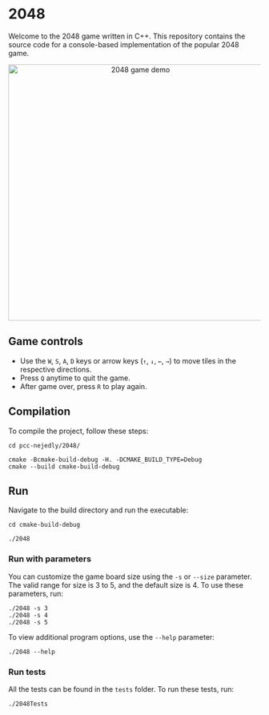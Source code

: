 # 2048

Welcome to the 2048 game written in C++. This repository contains the source code for a console-based implementation of the popular 2048 game.

<p align="center">
    <img align="center" width=512 alt="2048 game demo" src="2048/assets/demo.gif">
</p>

## Game controls

- Use the `W`, `S`, `A`, `D` keys or arrow keys (`↑`, `↓`, `←`, `→`) to move tiles in the respective directions.
- Press `Q` anytime to quit the game.
- After game over, press `R` to play again.

## Compilation

To compile the project, follow these steps:

```
cd pcc-nejedly/2048/

cmake -Bcmake-build-debug -H. -DCMAKE_BUILD_TYPE=Debug
cmake --build cmake-build-debug
```

## Run

Navigate to the build directory and run the executable:

```
cd cmake-build-debug

./2048
```

### Run with parameters

You can customize the game board size using the `-s` or `--size` parameter. The valid range for size is 3 to 5, and the default size is 4. To use these parameters, run:

```
./2048 -s 3
./2048 -s 4
./2048 -s 5
```

To view additional program options, use the `--help` parameter:

```
./2048 --help
```

### Run tests

All the tests can be found in the `tests` folder. To run these tests, run:

```
./2048Tests
```
